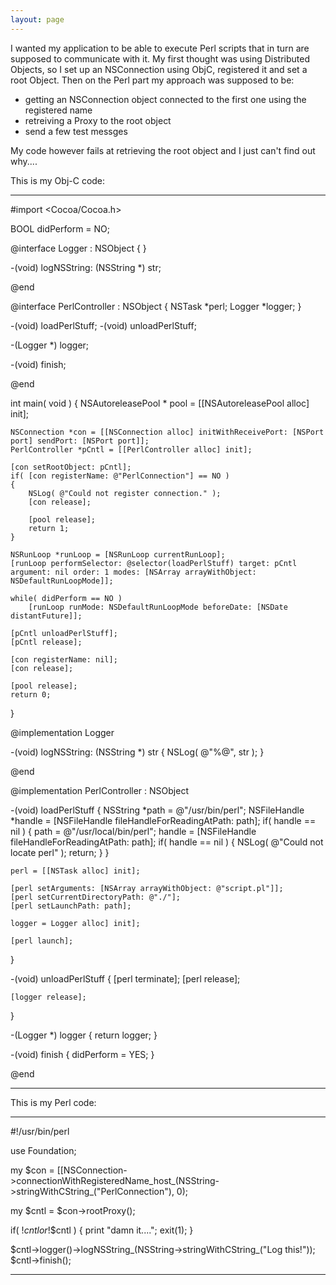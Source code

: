 ```yaml
---
layout: page
---
```


I wanted my application to be able to execute Perl scripts that in turn are supposed to communicate with it.
My first thought was using Distributed Objects, so I set up an NSConnection using ObjC, registered it and set a root Object.
Then on the Perl part my approach was supposed to be:
- getting an NSConnection object connected to the first one using the registered name
- retreiving a Proxy to the root object
- send a few test messges

My code however fails at retrieving the root object and I just can't find out why....

This is my Obj-C code:

----
    
#import <Cocoa/Cocoa.h>

BOOL didPerform = NO;

@interface Logger : NSObject
{
}

-(void) logNSString: (NSString *) str;

@end


@interface PerlController : NSObject
{
	NSTask *perl;
	Logger *logger;
}

-(void) loadPerlStuff;
-(void) unloadPerlStuff;

-(Logger *) logger;

-(void) finish;

@end

int main( void )
{
    NSAutoreleasePool * pool = [[NSAutoreleasePool alloc] init];
	
	NSConnection *con = [[NSConnection alloc] initWithReceivePort: [NSPort port] sendPort: [NSPort port]];
	PerlController *pCntl = [[PerlController alloc] init];
	
	[con setRootObject: pCntl];
	if( [con registerName: @"PerlConnection"] == NO )
	{
		NSLog( @"Could not register connection." );
		[con release];
		
		[pool release];
		return 1;
	}
	
	NSRunLoop *runLoop = [NSRunLoop currentRunLoop];
	[runLoop performSelector: @selector(loadPerlStuff) target: pCntl argument: nil order: 1 modes: [NSArray arrayWithObject: NSDefaultRunLoopMode]];
	
	while( didPerform == NO )
		[runLoop runMode: NSDefaultRunLoopMode beforeDate: [NSDate distantFuture]];
	
	[pCntl unloadPerlStuff];
	[pCntl release];
	
	[con registerName: nil];
	[con release];
	
	[pool release];
    return 0;
}

@implementation Logger
		  
-(void) logNSString: (NSString *) str { NSLog( @"%@", str ); }
		  
@end

@implementation PerlController : NSObject

-(void) loadPerlStuff
{
	NSString *path = @"/usr/bin/perl";
	NSFileHandle *handle = [NSFileHandle fileHandleForReadingAtPath: path];
	if( handle == nil )
	{
		path = @"/usr/local/bin/perl";
		handle = [NSFileHandle fileHandleForReadingAtPath: path];
		if( handle == nil )
		{
			NSLog( @"Could not locate perl" );
			return;
		}
	}
	
	perl = [[NSTask alloc] init];
	
	[perl setArguments: [NSArray arrayWithObject: @"script.pl"]];
	[perl setCurrentDirectoryPath: @"./"];
	[perl setLaunchPath: path];
	
	logger = Logger alloc] init];
	
	[perl launch];
}

-(void) unloadPerlStuff
{
	[perl terminate];
	[perl release];
	
	[logger release];
}

-(Logger *) logger { return logger; }

-(void) finish { didPerform = YES; }

@end


----

This is my Perl code:

----
    

#!/usr/bin/perl

use Foundation;

my $con = [[NSConnection->connectionWithRegisteredName_host_(NSString->stringWithCString_("PerlConnection"), 0);

my $cntl = $con->rootProxy();

if( !$cntl or !$$cntl ) {
	print "damn it....";
	exit(1);
}

$cntl->logger()->logNSString_(NSString->stringWithCString_("Log this!"));
$cntl->finish();


----
